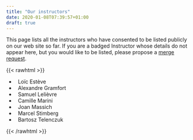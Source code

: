 ```yaml
---
title: "Our instructors"
date: 2020-01-08T07:39:57+01:00
draft: true
---
```


This page lists all the instructors who have consented to be listed publicly on
our web site so far. If you are a badged Instructor whose details do not appear
here, but you would like to be listed, please propose a
[merge request](https://github.com/paris-swc/paris-swc.github.io).

{{< rawhtml >}}
<ul class="share">
  <div class="horizontalgap"></div>
  <li>
    <a href="https://github.com/lesteve" title="GitHub">
        <i class="fab fa-github"></i>
    </a>&nbsp;
    Loïc Estève
  </li>
  <div class="horizontalgap"></div>
  <li>
    <a href="https://github.com/agramfort" title="GitHub">
        <i class="fab fa-github"></i>
    </a>&nbsp;
    Alexandre Gramfort
  </li>
  <div class="horizontalgap"></div>
  <li>
    <a href="https://github.com/slel" title="GitHub">
        <i class="fab fa-github"></i>
    </a>&nbsp;
    Samuel Lelièvre
  </li>
  <div class="horizontalgap"></div>
  <li>
    <a href="https://github.com/camillemarini" title="GitHub">
        <i class="fab fa-github"></i>
    </a>&nbsp;
    Camille Marini
  </li>
  <div class="horizontalgap"></div>
  <li>
    <a href="https://github.com/massich" title="GitHub">
        <i class="fab fa-github"></i>
    </a>&nbsp;
    Joan Massich
  </li>
  <div class="horizontalgap"></div>
  <li>
    <a href="https://github.com/mstimberg" title="GitHub">
        <i class="fab fa-github"></i>
    </a>&nbsp;
    Marcel Stimberg
  </li>
  <div class="horizontalgap"></div>
  <li>
    <a href="https://github.com/btel" title="GitHub">
        <i class="fab fa-github"></i>
    </a>&nbsp;
    Bartosz Telenczuk
  </li>
</ul>
</h3>

{{< /rawhtml >}}




